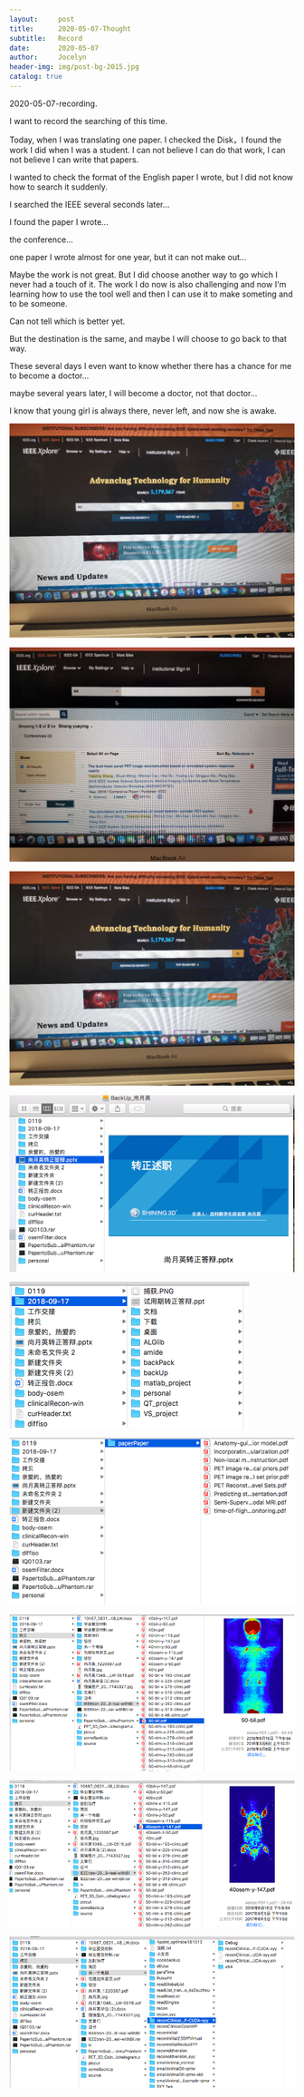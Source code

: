 ```yaml
---
layout:     post
title:      2020-05-07-Thought
subtitle:   Record
date:       2020-05-07
author:     Jocelyn
header-img: img/post-bg-2015.jpg
catalog: true
---
```


2020-05-07-recording.

I want to record the searching of this time.

Today, when I was translating one paper. I checked the Disk，I found the work I did when I was a student. I can not believe I can do that work, I can not believe I can write that papers. 

I wanted to check the format of the English paper I wrote, but I did not know how to search it suddenly.

I searched the IEEE several seconds later...

I found the paper I wrote...

the conference...

one paper I wrote almost for one year, but it can not make out...

Maybe the work is not great. But I did choose another way to go which I never had a touch of it. The work I do now is also challenging and now I'm learning how to use the tool well and then I can use it to make someting and to be someone.

Can not tell which is better yet.

But the destination is the same, and maybe I will choose to go back to that way.

These several days I even want to know whether there has a chance for me to become a doctor...

maybe several years later, I will become a doctor, not that doctor...

I know that young girl is always there, never left, and now she is awake.



![](2020-05-07-2.jpg)

![](2020-05-07-1.jpg)

![](2020-05-07-2.jpg)

![](2020-05-07-3.jpg)

![](2020-05-07-4.jpg)

![](2020-05-07-5.jpg)

![](2020-05-07-6.jpg)

![](2020-05-07-7.jpg)

![](2020-05-07-8.jpg)